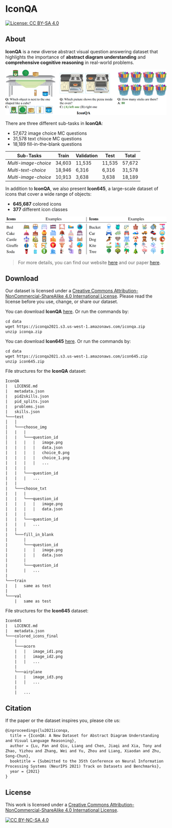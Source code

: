 # IconQA

[![License: CC BY-SA 4.0](https://img.shields.io/badge/License-CC%20BY--SA%204.0-lightgrey.svg)](https://creativecommons.org/licenses/by-sa/4.0/)



## About

**IconQA** is a new diverse abstract visual question answering dataset that highlights the importance of **abstract diagram understanding** and **comprehensive cognitive reasoning** in real-world problems.

![iconqa examples](data/iconqa_examples.png)

There are three different sub-tasks in **IconQA**:

- 57,672 image choice MC questions
- 31,578 text chioce MC questions
- 18,189 fill-in-the-blank  questions

| Sub-Tasks            | Train  | Validation | Test   | Total  |
| -------------------- | ------ | ---------- | ------ | ------ |
| *Multi-image-choice* | 34,603 | 11,535     | 11,535 | 57,672 |
| *Multi-text-choice*  | 18,946 | 6,316      | 6,316  | 31,578 |
| *Multi-image-choice* | 10,913 | 3,638      | 3,638  | 18,189 |

In addition to **IconQA**, we also present **Icon645**, a large-scale dataset of icons that cover a wide range of objects:

- **645,687** colored icons
- **377** different icon classes

![icon_examples](data/icon_examples.png)

> For more details, you can find our website [here](https://iconqa.github.io/) and our paper [here]().



## Download

Our dataset is licensed under a [Creative Commons Attribution-NonCommercial-ShareAlike 4.0 International License][cc-by-nc-sa]. Please read the license before you use, change, or share our dataset.

You can download **IconQA** [here](https://iconqa2021.s3.us-west-1.amazonaws.com/iconqa.zip). Or run the commands by:

```shell
cd data
wget https://iconqa2021.s3.us-west-1.amazonaws.com/iconqa.zip
unzip iconqa.zip
```

You can download **Icon645** [here](https://iconqa2021.s3.us-west-1.amazonaws.com/iconqa.zip). Or run the commands by:

```shell
cd data
wget https://iconqa2021.s3.us-west-1.amazonaws.com/icon645.zip
unzip icon645.zip
```

File structures for the **IconQA** dataset:

```
IconQA
|   LICENSE.md
|   metadata.json
|   pid2skills.json
|   pid_splits.json
|   problems.json
|   skills.json
└───test
│   │
│   └───choose_img
│   |   |
│   |   └───question_id
│   |   |   |   image.png
|   |   |   |   data.json
|   |   |   |   choice_0.png
|   |   |   |   choice_1.png
|   |   |   |   ...
|   |   |
|   |   └───question_id
|   |   |   ...
|   |   
|   └───choose_txt
|   |   |  
|   |   └───question_id
|   |   |   |   image.png
|   |   |   |   data.json
|   |   | 
|   |   └───question_id
|   |   |   ...
|   |
|   └───fill_in_blank
|       |  
|       └───question_id
|       |   |   image.png
|       |   |   data.json
|       | 
|       └───question_id
|       |   ...
|   
└───train
|   |   same as test
|   
└───val
    |   same as test
```

File structures for the **Icon645** dataset:

```
Icon645
|   LICENCE.md
|   metadata.json
└───colored_icons_final
    |
    └───acorn
    |   |   image_id1.png
    |   |   image_id2.png
    |   |   ...
    |   
    └───airplane
    |   |   image_id3.png
    |   |   ...
    |      
    |   ...
```



## Citation

If the paper or the dataset inspires you, please cite us:

```
@inproceedings{lu2021iconqa,
  title = {IconQA: A New Dataset for Abstract Diagram Understanding and Visual Language Reasoning},
  author = {Lu, Pan and Qiu, Liang and Chen, Jiaqi and Xia, Tony and Zhao, Yizhou and Zhang, Wei and Yu, Zhou and Liang, Xiaodan and Zhu, Song-Chun},
  booktitle = {Submitted to the 35th Conference on Neural Information Processing Systems (NeurIPS 2021) Track on Datasets and Benchmarks},
  year = {2021}
}
```



## License

This work is licensed under a
[Creative Commons Attribution-NonCommercial-ShareAlike 4.0 International License][cc-by-nc-sa].

[![CC BY-NC-SA 4.0][cc-by-nc-sa-image]][cc-by-nc-sa]

[cc-by-nc-sa]: http://creativecommons.org/licenses/by-nc-sa/4.0/
[cc-by-nc-sa-image]: https://licensebuttons.net/l/by-nc-sa/4.0/88x31.png
[cc-by-nc-sa-shield]: https://img.shields.io/badge/License-CC%20BY--NC--SA%204.0-lightgrey.svg

